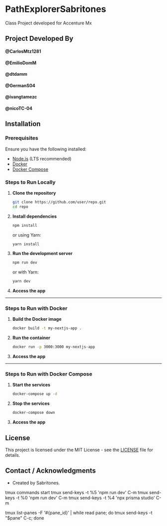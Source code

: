 # PathExplorerSabritones</br>

Class Project developed for Accenture Mx

## Project Developed By</br>

#### @CarlosMtz1281</br>
#### @EmilioDomM</br>
#### @dtdamm</br>
#### @GermanS04</br>
#### @ivangtamezc</br>
#### @nicoTC-04</br>

## Installation

### Prerequisites
Ensure you have the following installed:
- [Node.js](https://nodejs.org/) (LTS recommended)
- [Docker](https://www.docker.com/)
- [Docker Compose](https://docs.docker.com/compose/)

### Steps to Run Locally

1. **Clone the repository**  
   ```sh
   git clone https://github.com/user/repo.git
   cd repo
   ```

2. **Install dependencies**  
   ```sh
   npm install
   ```
   or using Yarn:
   ```sh
   yarn install
   ```

3. **Run the development server**  
   ```sh
   npm run dev
   ```
   or with Yarn:
   ```sh
   yarn dev
   ```

4. **Access the app** 

---

### Steps to Run with Docker

1. **Build the Docker image**  
   ```sh
   docker build -t my-nextjs-app .
   ```

2. **Run the container**  
   ```sh
   docker run -p 3000:3000 my-nextjs-app
   ```

3. **Access the app** 

---

### Steps to Run with Docker Compose

1. **Start the services**  
   ```sh
   docker-compose up -d
   ```

2. **Stop the services**  
   ```sh
   docker-compose down
   ```
3. **Access the app** 

## License
This project is licensed under the MIT License - see the [LICENSE](LICENSE) file for details.

## Contact / Acknowledgments
- Created by Sabritones.

tmux commands
start
tmux send-keys -t %5 'npm run dev' C-m
tmux send-keys -t %0 'npm run dev' C-m
tmux send-keys -t %4 'npx prisma studio' C-m

tmux list-panes -F '#{pane_id}' | while read pane; do tmux send-keys -t "$pane" C-c; done